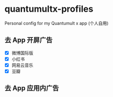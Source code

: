 # quantumultx-profiles

Personal config for my Quantumult x app
(个人自用)

## 去 App 开屏广告

- [x] 微博国际版
- [x] 小红书
- [x] 网易云音乐
- [x] 豆瓣

## 去 App 应用内广告
